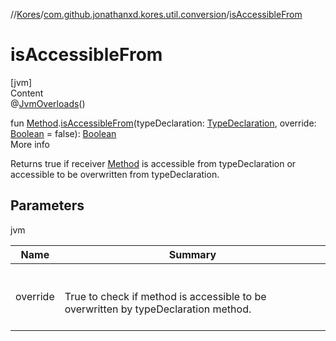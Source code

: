 //[Kores](../index.md)/[com.github.jonathanxd.kores.util.conversion](index.md)/[isAccessibleFrom](is-accessible-from.md)



# isAccessibleFrom  
[jvm]  
Content  
@[JvmOverloads](https://kotlinlang.org/api/latest/jvm/stdlib/kotlin.jvm/-jvm-overloads/index.html)()  
  
fun [Method](https://docs.oracle.com/javase/8/docs/api/java/lang/reflect/Method.html).[isAccessibleFrom](is-accessible-from.md)(typeDeclaration: [TypeDeclaration](../com.github.jonathanxd.kores.base/-type-declaration/index.md), override: [Boolean](https://kotlinlang.org/api/latest/jvm/stdlib/kotlin/-boolean/index.html) = false): [Boolean](https://kotlinlang.org/api/latest/jvm/stdlib/kotlin/-boolean/index.html)  
More info  


Returns true if receiver [Method](https://docs.oracle.com/javase/8/docs/api/java/lang/reflect/Method.html) is accessible from typeDeclaration or accessible to be overwritten from typeDeclaration.



## Parameters  
  
jvm  
  
|  Name|  Summary| 
|---|---|
| <a name="com.github.jonathanxd.kores.util.conversion//isAccessibleFrom/java.lang.reflect.Method#com.github.jonathanxd.kores.base.TypeDeclaration#kotlin.Boolean/PointingToDeclaration/"></a>override| <a name="com.github.jonathanxd.kores.util.conversion//isAccessibleFrom/java.lang.reflect.Method#com.github.jonathanxd.kores.base.TypeDeclaration#kotlin.Boolean/PointingToDeclaration/"></a><br><br>True to check if method is accessible to be overwritten by typeDeclaration method.<br><br>
  
  



